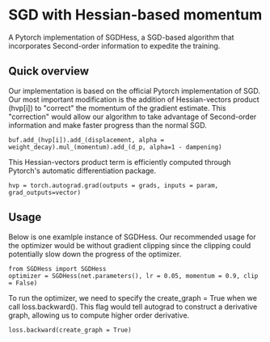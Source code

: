 # SGD with Hessian-based momentum

A Pytorch implementation of SGDHess, a SGD-based algorithm that incorporates Second-order information to expedite the training.

## Quick overview

Our implementation is based on the official Pytorch implementation of SGD. Our most important modification is the addition of Hessian-vectors product (hvp[i]) to "correct" the momentum of the gradient estimate. This "correction" would allow our algorithm to take advantage of Second-order information and make faster progress than the normal SGD. 

```python3
buf.add_(hvp[i]).add_(displacement, alpha = weight_decay).mul_(momentum).add_(d_p, alpha=1 - dampening)
```
This Hessian-vectors product term is efficiently computed through Pytorch's automatic differentiation package.
```python3
hvp = torch.autograd.grad(outputs = grads, inputs = param, grad_outputs=vector)
```
## Usage
Below is one examlple instance of SGDHess. Our recommended usage for the optimizer would be without gradient clipping since the clipping could potentially slow down the progress of the optimizer. 
```python3
from SGDHess import SGDHess
optimizer = SGDHess(net.parameters(), lr = 0.05, momentum = 0.9, clip = False)
```
To run the optimizer, we need to specify the create_graph = True when we call loss.backward(). This flag would tell autograd to construct a derivative graph, allowing us to compute higher order derivative.
```python3
loss.backward(create_graph = True)
```
